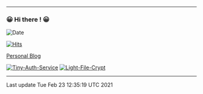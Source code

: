 ------
### 😀 Hi there ! 😀	
![Date](https://img.shields.io/endpoint?url=https://se4533sz3vnp.runkit.sh&style=flat-square)	

[![Hits](https://hits.seeyoufarm.com/api/count/incr/badge.svg?url=https%3A%2F%2Fgithub.com%2Flemon-mint&count_bg=%23003D7E&title_bg=%23555555&icon=&icon_color=%23E7E7E7&title=views&edge_flat=true)](https://hits.seeyoufarm.com)

[Personal Blog](https://lemon-mint.github.io/)

[![Tiny-Auth-Service](https://github-readme-stats.vercel.app/api/pin/?username=lemon-mint&theme=dracula&repo=Tiny-Auth-Service)](https://github.com/lemon-mint/Tiny-Auth-Service)
[![Light-File-Crypt](https://github-readme-stats.vercel.app/api/pin/?username=lemon-mint&theme=dracula&repo=Light-File-Crypt)](https://github.com/lemon-mint/Light-File-Crypt)

------
Last update Tue Feb 23 12:35:19 UTC 2021
